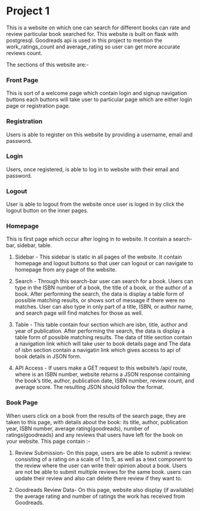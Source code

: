# Project 1

This is a website on which one can search for different books can rate and review particular book searched for. This website is built on flask with postgresql. Goodreads api is used in this project to mention the work_ratings_count and average_rating so user can get more accurate reviews count.

The sections of this website are:-

### Front Page
This is sort of a welcome page which contain login and signup navigation buttons each buttons will take user to particular page which are either login page or registration page.

### Registration
Users is able to register on this website by providing a username, email and password.

### Login
Users, once registered, is able to log in to website with their email and password. 

### Logout
User is able to logout from the website once user is loged in by click the logout button on the inner pages.

### Homepage
This is first page which occur after loging in to website. It contain a search-bar, sidebar, table.
1. Sidebar - This sidebar is static in all pages of the website. It contain homepage and logout buttons so that user can logout or can navigate to homepage from any page of the website.

2. Search - Through this search-bar user can search for a book. Users can type in the ISBN number of a book, the title of a book, or the author of a book. After performing the search, the data is display a table form of possible matching results, or shows sort of message if there were no matches. User can also type in only part of a title, ISBN, or author name, and search page will find matches for those as well. 

3. Table - This table contain four section which are isbn, title, author and year of publication. After performing the search, the data is display a table form of possible matching results. The data of title section contain a navigation link which will take user to  book details page and The data of isbn section contain a navigatin link which gives access to api of book details in JSON form.


4. API Access - If users make a GET request to this website’s /api/<isbn> route, where <isbn> is an ISBN number, website returns a JSON response containing the book’s title, author, publication date, ISBN number, review count, and average score. The resulting JSON should follow the format.

### Book Page
When users click on a book from the results of the search page, they are taken to this page, with details about the book: its title, author, publication year, ISBN number, average rating(goodreads), number of ratings(goodreads) and any reviews that users have left for the book on your website. This page contain :-

1. Review Submission- On this page, users are be able to submit a review: consisting of a rating on a scale of 1 to 5, as well as a text component to the review where the user can write their opinion about a book. Users are not be able to submit multiple reviews for the same book. users can update their review and also can delete there review if they want to.

2. Goodreads Review Data- On this page, website also display (if available) the average rating and number of ratings the work has received from Goodreads.
